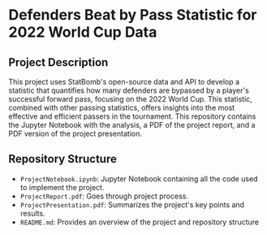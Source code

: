 # Defenders Beat by Pass Statistic for 2022 World Cup Data

## Project Description

This project uses StatBomb's open-source data and API to develop a statistic that quantifies how many defenders are bypassed by a player's successful forward pass, focusing on the 2022 World Cup. This statistic, combined with other passing statistics, offers insights into the most effective and efficient passers in the tournament. This repository contains the Jupyter Notebook with the analysis, a PDF of the project report, and a PDF version of the project presentation.

## Repository Structure

- `ProjectNotebook.ipynb`: Jupyter Notebook containing all the code used to implement the project.
- `ProjectReport.pdf`: Goes through project process.
- `ProjectPresentation.pdf`: Summarizes the project's key points and results.
- `README.md`: Provides an overview of the project and repository structure
